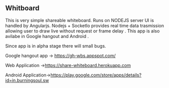 ## Whitboard ##
This is very simple shareable whiteboard. Runs on NODEJS server UI is handled by Angularjs.
Nodejs + SocketIo provides real time data trasmission allowing user to draw live without request or frame delay .
This app is also avilabe in Google hangout and Android .

Since app is in alpha stage there will small bugs.

Google hangout app -> <https://gh-wbs.appspot.com/>

Web Application    -><https://share-whiteboard.herokuapp.com>

Android Application-><https://play.google.com/store/apps/details?id=in.burningsoul.sw>


